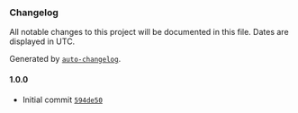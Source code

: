### Changelog

All notable changes to this project will be documented in this file. Dates are displayed in UTC.

Generated by [`auto-changelog`](https://github.com/CookPete/auto-changelog).

#### 1.0.0

- Initial commit [`594de50`](https://github.com/rdkcentral/rdkb-halif-fwupgrade/commit/594de505953df433f0343cf9e0e989fdcc2ebdc8)
